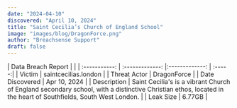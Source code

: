 ```yaml
---
date: "2024-04-10"
discovered: "April 10, 2024"
title: "Saint Cecilia’s Church of England School"
image: "images/blog/DragonForce.png"
author: "Breachsense Support"
draft: false
---
```


| Data Breach Report           |              | 
| :-----------: | :-------------:     |:-------------:    | :-----:|
| Victim      | saintcecilias.london      | 
| Threat Actor      | DragonForce      | 
| Date Discovered      | Apr 10, 2024      | 
| Description      | Saint Cecilia's is a vibrant Church of England secondary school, with a distinctive Christian ethos, located in the heart of Southfields, South West London.      | 
| Leak Size      | 6.77GB      | 


